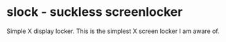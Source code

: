 # slock - suckless screenlocker
Simple X display locker. This is the simplest X screen locker I am aware of.
